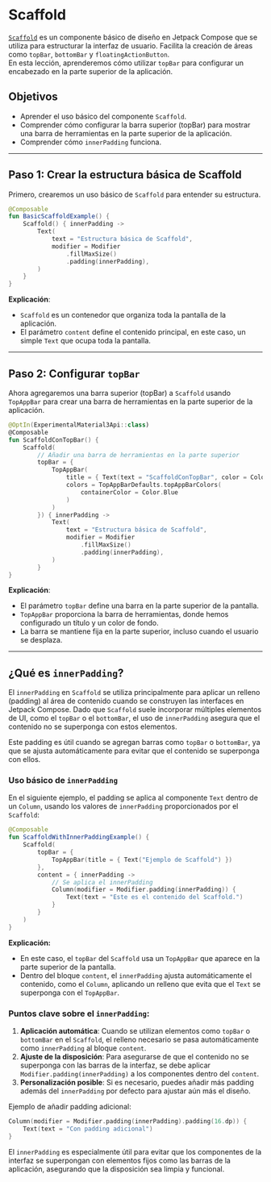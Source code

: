# Scaffold

[`Scaffold`](https://developer.android.com/develop/ui/compose/components/scaffold?hl=es-419) es un componente básico de diseño en Jetpack Compose que se utiliza para estructurar la interfaz de usuario. Facilita la creación de áreas como `topBar`, `bottomBar` y `floatingActionButton`.  
En esta lección, aprenderemos cómo utilizar `topBar` para configurar un encabezado en la parte superior de la aplicación.

## Objetivos
- Aprender el uso básico del componente `Scaffold`.
- Comprender cómo configurar la barra superior (topBar) para mostrar una barra de herramientas en la parte superior de la aplicación.
- Comprender cómo `innerPadding` funciona.

---

## **Paso 1: Crear la estructura básica de Scaffold**

Primero, crearemos un uso básico de `Scaffold` para entender su estructura.

```kotlin
@Composable
fun BasicScaffoldExample() {
    Scaffold() { innerPadding ->
        Text(
            text = "Estructura básica de Scaffold",
            modifier = Modifier
                .fillMaxSize()
                .padding(innerPadding),
        )
    }
}
```

**Explicación**:  
- `Scaffold` es un contenedor que organiza toda la pantalla de la aplicación.
- El parámetro `content` define el contenido principal, en este caso, un simple `Text` que ocupa toda la pantalla.

---

## **Paso 2: Configurar `topBar`**

Ahora agregaremos una barra superior (topBar) a `Scaffold` usando `TopAppBar` para crear una barra de herramientas en la parte superior de la aplicación.

```kotlin
@OptIn(ExperimentalMaterial3Api::class)
@Composable
fun ScaffoldConTopBar() {
    Scaffold(
        // Añadir una barra de herramientas en la parte superior
        topBar = {
            TopAppBar(
                title = { Text(text = "ScaffoldConTopBar", color = Color.White) },
                colors = TopAppBarDefaults.topAppBarColors(
                    containerColor = Color.Blue
                )
            )
        }) { innerPadding ->
            Text(
                text = "Estructura básica de Scaffold",
                modifier = Modifier
                    .fillMaxSize()
                    .padding(innerPadding),
            )
        }
}
```

**Explicación**:  
- El parámetro `topBar` define una barra en la parte superior de la pantalla.
- `TopAppBar` proporciona la barra de herramientas, donde hemos configurado un título y un color de fondo.
- La barra se mantiene fija en la parte superior, incluso cuando el usuario se desplaza.

---

## ¿Qué es `innerPadding`?

El `innerPadding` en `Scaffold` se utiliza principalmente para aplicar un relleno (padding) al área de contenido cuando se construyen las interfaces en Jetpack Compose. Dado que `Scaffold` suele incorporar múltiples elementos de UI, como el `topBar` o el `bottomBar`, el uso de `innerPadding` asegura que el contenido no se superponga con estos elementos.

Este padding es útil cuando se agregan barras como `topBar` o `bottomBar`, ya que se ajusta automáticamente para evitar que el contenido se superponga con ellos.

### Uso básico de `innerPadding`

En el siguiente ejemplo, el padding se aplica al componente `Text` dentro de un `Column`, usando los valores de `innerPadding` proporcionados por el `Scaffold`:

```kotlin
@Composable
fun ScaffoldWithInnerPaddingExample() {
    Scaffold(
        topBar = {
            TopAppBar(title = { Text("Ejemplo de Scaffold") })
        },
        content = { innerPadding ->
            // Se aplica el innerPadding
            Column(modifier = Modifier.padding(innerPadding)) {
                Text(text = "Este es el contenido del Scaffold.")
            }
        }
    )
}
```
**Explicación:**
- En este caso, el `topBar` del `Scaffold` usa un `TopAppBar` que aparece en la parte superior de la pantalla.
- Dentro del bloque `content`, el `innerPadding` ajusta automáticamente el contenido, como el `Column`, aplicando un relleno que evita que el `Text` se superponga con el `TopAppBar`.

### Puntos clave sobre el `innerPadding`:
1. **Aplicación automática**: Cuando se utilizan elementos como `topBar` o `bottomBar` en el `Scaffold`, el relleno necesario se pasa automáticamente como `innerPadding` al bloque `content`.
2. **Ajuste de la disposición**: Para asegurarse de que el contenido no se superponga con las barras de la interfaz, se debe aplicar `Modifier.padding(innerPadding)` a los componentes dentro del `content`.
3. **Personalización posible**: Si es necesario, puedes añadir más padding además del `innerPadding` por defecto para ajustar aún más el diseño.

Ejemplo de añadir padding adicional:
```kotlin
Column(modifier = Modifier.padding(innerPadding).padding(16.dp)) {
    Text(text = "Con padding adicional")
}
```

El `innerPadding` es especialmente útil para evitar que los componentes de la interfaz se superpongan con elementos fijos como las barras de la aplicación, asegurando que la disposición sea limpia y funcional.
